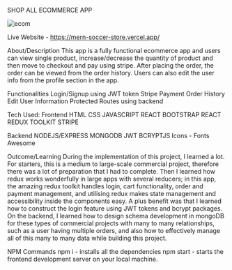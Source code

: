 SHOP ALL ECOMMERCE APP

![ecom](https://user-images.githubusercontent.com/87212082/164389136-b26e58d6-caac-4752-9d3d-97e0b97e70f5.png)

Live Website - https://mern-soccer-store.vercel.app/

About/Description
This app is a fully functional ecommerce app and users can view single product, increase/decrease the quantity of product and then move to checkout and pay using stripe. After placing the order, the order can be viewed from the order history. Users can also edit the user info from the profile section in the app.

Functionalities
Login/Signup using JWT token
Stripe Payment
Order History
Edit User Information
Protected Routes using backend

Tech Used:
Frontend
HTML
CSS
JAVASCRIPT
REACT BOOTSTRAP
REACT
REDUX TOOLKIT
STRIPE

Backend
NODEJS/EXPRESS
MONGODB
JWT
BCRYPTJS
Icons - Fonts Awesome

Outcome/Learning
During the implementation of this project, I learned a lot. For starters, this is a medium to large-scale commercial project, therefore there was a lot of preparation that I had to complete. Then I learned how redux works wonderfully in large apps with several reducers; in this app, the amazing redux toolkit handles login, cart functionality, order and payment management, and utilising redux makes state management and accessibility inside the components easy. A plus benefit was that I learned how to construct the login feature using JWT tokens and bcrypt packages. On the backend, I learned how to design schema development in mongoDB for these types of commercial projects with many to many relationships, such as a user having multiple orders, and also how to effectively manage all of this many to many data while building this project.

NPM Commands
npm i - installs all the dependencies
npm start - starts the frontend development server on your local machine.

